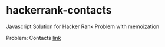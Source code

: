 # hackerrank-contacts

Javascript Solution for Hacker Rank Problem with memoization

Problem: Contacts [link](https://www.hackerrank.com/challenges/contacts/problem)
